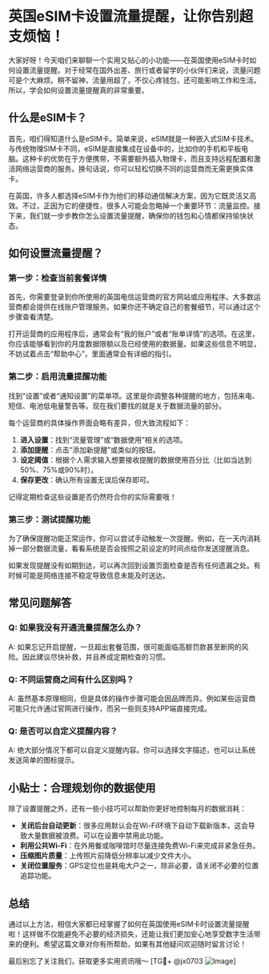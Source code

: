 # 英国eSIM卡设置流量提醒，让你告别超支烦恼！

大家好呀！今天咱们来聊聊一个实用又贴心的小功能——在英国使用eSIM卡时如何设置流量提醒。对于经常在国外出差、旅行或者留学的小伙伴们来说，流量问题可是个大麻烦。稍不留神，流量用超了，不仅心疼钱包，还可能影响工作和生活。所以，学会如何设置流量提醒真的非常重要。

## 什么是eSIM卡？

首先，咱们得知道什么是eSIM卡。简单来说，eSIM就是一种嵌入式SIM卡技术。与传统物理SIM卡不同，eSIM是直接集成在设备中的，比如你的手机和平板电脑。这种卡的优势在于方便携带，不需要额外插入物理卡，而且支持远程配置和激活网络运营商的服务。换句话说，你可以轻松切换不同的运营商而无需更换实体卡。

在英国，许多人都选择eSIM卡作为他们的移动通信解决方案，因为它既灵活又高效。不过，正因为它的便捷性，很多人可能会忽略掉一个重要环节：流量监控。接下来，我们就一步步教你怎么设置流量提醒，确保你的钱包和心情都保持愉快状态。

## 如何设置流量提醒？

### 第一步：检查当前套餐详情

首先，你需要登录到你所使用的英国电信运营商的官方网站或应用程序。大多数运营商都会提供在线账户管理服务。如果你还不确定自己的套餐细节，可以通过这个步骤查看清楚。

打开运营商的应用程序后，通常会有“我的账户”或者“账单详情”的选项。在这里，你应该能够看到你的月度数据限额以及已经使用的数据量。如果这些信息不明显，不妨试着点击“帮助中心”，里面通常会有详细的指引。

### 第二步：启用流量提醒功能

找到“设置”或者“通知设置”的菜单项。这里是你调整各种提醒的地方，包括来电、短信、电池低电量警告等。现在我们要找的就是关于数据流量的部分。

每个运营商的具体操作界面会略有差异，但大致流程如下：

1. **进入设置**：找到“流量管理”或“数据使用”相关的选项。
2. **添加提醒**：点击“添加新提醒”或类似的按钮。
3. **设定阈值**：根据个人需求输入想要接收提醒的数据使用百分比（比如当达到50%、75%或90%时）。
4. **保存更改**：确认所有设置无误后保存即可。

记得定期检查这些设置是否仍然符合你的实际需要哦！

### 第三步：测试提醒功能

为了确保提醒功能正常运作，你可以尝试手动触发一次提醒。例如，在一天内消耗掉一部分数据流量，看看系统是否会按照之前设定的时间点给你发送提醒消息。

如果发现提醒没有如期到达，可以再次回到设置页面检查是否有任何遗漏之处。有时候可能是网络连接不稳定导致信息未能及时送达。

## 常见问题解答

### Q: 如果我没有开通流量提醒怎么办？
A: 如果忘记开启提醒，一旦超出套餐范围，很可能面临高额罚款甚至断网的风险。因此建议尽快补救，并且养成定期检查的习惯。

### Q: 不同运营商之间有什么区别吗？
A: 虽然基本原理相同，但是具体的操作步骤可能会因品牌而异。例如某些运营商可能只允许通过官网进行操作，而另一些则支持APP端直接完成。

### Q: 是否可以自定义提醒内容？
A: 绝大部分情况下都可以自定义提醒内容。你可以选择文字描述，也可以让系统发送简单的图标提示。

## 小贴士：合理规划你的数据使用

除了设置提醒之外，还有一些小技巧可以帮助你更好地控制每月的数据消耗：

- **关闭后台自动更新**：很多应用默认会在Wi-Fi环境下自动下载新版本，这会导致大量数据被浪费。可以在设置中禁用此功能。
- **利用公共Wi-Fi**：在外用餐或咖啡馆时尽量连接免费Wi-Fi来完成非紧急任务。
- **压缩图片质量**：上传照片前降低分辨率以减少文件大小。
- **关闭位置服务**：GPS定位也是耗电大户之一，除非必要，请关闭不必要的位置追踪功能。

## 总结

通过以上方法，相信大家都已经掌握了如何在英国使用eSIM卡时设置流量提醒啦！这样做不仅能避免不必要的经济损失，还能让我们更加安心地享受数字生活带来的便利。希望这篇文章对你有所帮助，如果有其他疑问欢迎随时留言讨论！

最后别忘了关注我们，获取更多实用资讯哦～ [TG💪+ @jx0703 ![Image](https://github.com/user-attachments/assets/dbca1d08-cadb-493c-b0ec-ad6f7a83f270)]